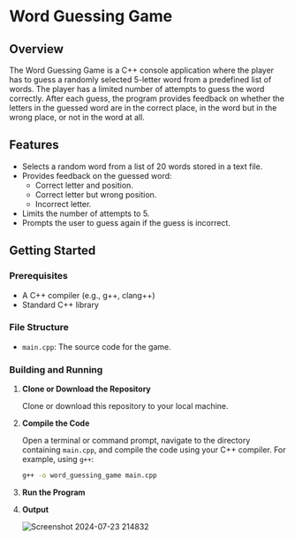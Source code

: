 # Word Guessing Game

## Overview

The Word Guessing Game is a C++ console application where the player has to guess a randomly selected 5-letter word from a predefined list of words. The player has a limited number of attempts to guess the word correctly. After each guess, the program provides feedback on whether the letters in the guessed word are in the correct place, in the word but in the wrong place, or not in the word at all.

## Features

- Selects a random word from a list of 20 words stored in a text file.
- Provides feedback on the guessed word:
  - Correct letter and position.
  - Correct letter but wrong position.
  - Incorrect letter.
- Limits the number of attempts to 5.
- Prompts the user to guess again if the guess is incorrect.

## Getting Started

### Prerequisites

- A C++ compiler (e.g., g++, clang++)
- Standard C++ library

### File Structure

- `main.cpp`: The source code for the game.

### Building and Running

1. **Clone or Download the Repository**

   Clone or download this repository to your local machine.

2. **Compile the Code**

   Open a terminal or command prompt, navigate to the directory containing `main.cpp`, and compile the code using your C++ compiler. For example, using `g++`:

   ```sh
   g++ -o word_guessing_game main.cpp

   ```

3. **Run the Program**

4. **Output**

     ![Screenshot 2024-07-23 214832](https://github.com/user-attachments/assets/5eed359f-05e1-45ee-bf86-9069c16b7f54)

